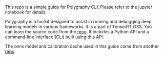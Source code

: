 This repo is a simple guide for Polygraphy CLI. Please refer to the jupyter notebook for details.

Polygraphy is a toolkit designed to assist in running and debugging deep learning models in various frameworks. It is a part of TensorRT OSS. You can learn the source code from the [repo](https://github.com/NVIDIA/TensorRT/tree/master/tools/Polygraphy). 
It includes a Python API and a command-line interface (CLI) built using this API. 

The onnx model and calibration cache used in this guide come from another [repo](https://github.com/shiyongming/TensorRT_quantization_demo_cifar10).
